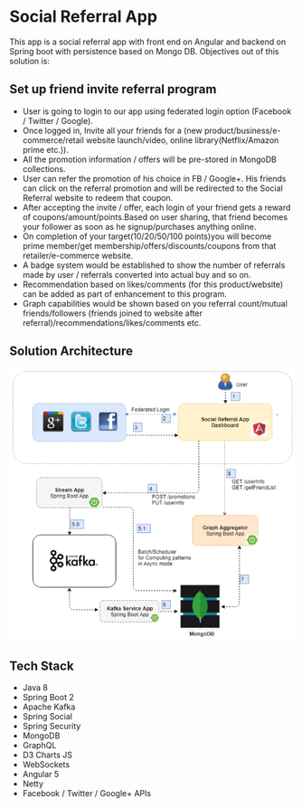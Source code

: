 # Social Referral App

This app is a social referral app with front end on Angular and backend on Spring boot with persistence based on Mongo DB.
Objectives out of this solution is:

## Set up friend invite referral program
* User is going to login to our app using federated login option (Facebook / Twitter / Google).
* Once logged in, Invite all your friends for a (new product/business/e-commerce/retail website launch/video, online library(Netflix/Amazon prime etc.)).
* All the promotion information / offers will be pre-stored in MongoDB collections.
* User can refer the promotion of his choice in FB / Google+. His friends can click on the referral promotion and will be redirected to the Social Referral    website to redeem that coupon.
* After accepting the invite / offer, each login of your friend gets a reward of coupons/amount/points.Based on user sharing, that friend becomes your follower as soon as he signup/purchases anything online.
* On completion of your target(10/20/50/100 points)you will become prime member/get membership/offers/discounts/coupons from that retailer/e-commerce website.
* A badge system would be established to show the number of referrals made by user / referrals converted into actual buy and so on.
* Recommendation based on likes/comments (for this product/website) can be added as part of enhancement to this program.
* Graph capabilities would be shown based on you referral count/mutual friends/followers (friends joined to website after referral)/recommendations/likes/comments etc.


## Solution Architecture
![](Arch_Solution.png)

## Tech Stack
* Java 8
* Spring Boot 2
* Apache Kafka
* Spring Social
* Spring Security
* MongoDB
* GraphQL
* D3 Charts JS
* WebSockets
* Angular 5
* Netty
* Facebook / Twitter / Google+ APIs

